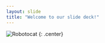 ```yaml
---
layout: slide
title: "Welcome to our slide deck!"
---
```



![Robotocat](https://octodex.github.com/images/Robotocat.png)
{: .center}
